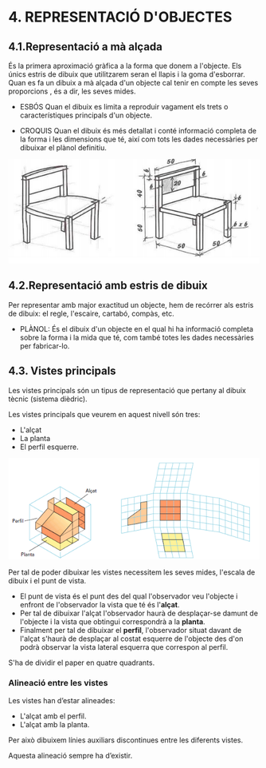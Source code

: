 # 4. REPRESENTACIÓ D'OBJECTES

## 4.1.Representació a mà alçada

És la primera aproximació gràfica a la forma que donem a l'objecte. Els únics estris de dibuix que utilitzarem seran el llapis i la goma d'esborrar. Quan es fa un dibuix a mà alçada d'un objecte cal tenir en compte les seves proporcions , és a dir, les seves mides.

- ESBÓS Quan el dibuix es limita a reproduir vagament els trets o característiques principals d'un
objecte.

- CROQUIS Quan el dibuix és més detallat i conté informació completa de la forma i les
dimensions que té, així com tots les dades necessàries per dibuixar el plànol definitiu.

![imagen](img/2019-10-10-08-33-31.png)

## 4.2.Representació amb estris de dibuix

Per representar amb major exactitud un objecte, hem de recórrer als estris de dibuix: el regle,
l'escaire, cartabó, compàs, etc.

- PLÀNOL: És el dibuix d'un objecte en el qual hi ha informació completa sobre la forma i la mida
que té, com també totes les dades necessàries per fabricar-lo.

## 4.3. Vistes principals

Les vistes principals són un tipus de representació que pertany al dibuix tècnic (sistema dièdric).

Les vistes principals que veurem en aquest nivell són tres:

- L'alçat
- La planta
- El perfil esquerre.

![imagen](img/2020-04-21-09-27-34.png)

Per tal de poder dibuixar les vistes necessitem les seves mides, l'escala de dibuix i el punt de
vista.

- El punt de vista és el punt des del qual l'observador veu l'objecte i enfront de l'observador la vista que té és l'**alçat**.
- Per tal de dibuixar l'alçat l'observador haurà de desplaçar-se damunt de l'objecte i la vista que obtingui correspondrà a la **planta**.
- Finalment per tal de dibuixar el **perfil**, l'observador situat davant de l'alçat s'haurà de desplaçar al costat esquerre de l'objecte des d'on podrà observar la vista lateral esquerra que correspon al perfil.

S'ha de dividir el paper en quatre quadrants.

### Alineació entre les vistes

Les vistes han d’estar alineades:

- L'alçat amb el perfil.
- L'alçat amb la planta.

Per això dibuixem línies auxiliars discontinues entre les diferents vistes.

Aquesta alineació sempre ha d’existir.
